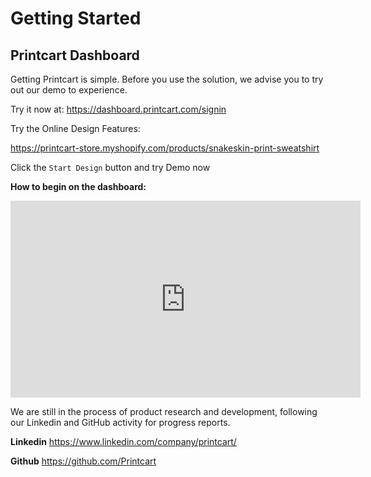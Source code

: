 # Getting Started

## Printcart Dashboard
Getting Printcart is simple. Before you use the solution, we advise you to try out our demo to experience.

Try it now at: 
https://dashboard.printcart.com/signin

Try the Online Design Features:

https://printcart-store.myshopify.com/products/snakeskin-print-sweatshirt

Click the `Start Design` button and try Demo now

**How to begin on the dashboard:**

<iframe width="560" height="315" src="https://www.youtube.com/embed/Pm3tVMvqvIU" title="YouTube video player" frameborder="0" allow="accelerometer; autoplay; clipboard-write; encrypted-media; gyroscope; picture-in-picture" allowfullscreen></iframe>

We are still in the process of product research and development, following our Linkedin and GitHub activity for progress reports.

**Linkedin**  https://www.linkedin.com/company/printcart/

**Github**  https://github.com/Printcart